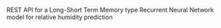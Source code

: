 REST API for a Long-Short Term Memory type Recurrent Neural Network model for relative humidity prediction
